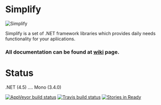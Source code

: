 Simplify
========

![Simplify](https://raw.github.com/i4004/Simplify/master/Images/Icon128x128.png)

Simplify is a set of .NET framework libraries which provides daily needs functionality for your apliications.

### All documentation can be found at [wiki](https://github.com/i4004/Simplify/wiki) page.

Status
===
 .NET (4.5) .... Mono (3.4.0)

[![AppVeyor build status](https://ci.appveyor.com/api/projects/status/kmm7aa2iqp71dcwi)](https://ci.appveyor.com/project/i4004/simplify) [![Travis build status](https://travis-ci.org/i4004/Simplify.png)](https://ci.appveyor.com/project/i4004/simplify)
[![Stories in Ready](https://badge.waffle.io/i4004/simplify.png?label=ready&title=Ready)](https://waffle.io/i4004/simplify)
